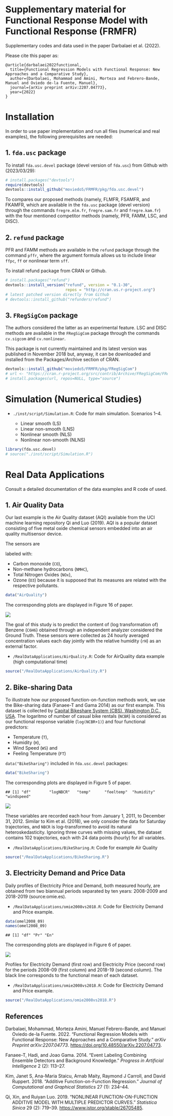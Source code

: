 
# Supplementary material for Functional Response Model with Functional Response (FRMFR)

Supplementary codes and data used in the paper Darbalaei et al. (2022).

Please cite this paper as:

    @article{darbalaei2022functional,
      title={Functional Regression Models with Functional Response: New Approaches and a Comparative Study},
      author={Darbalaei, Mohammad and Amini, Morteza and Febrero-Bande, Manuel and Oviedo de-la Fuente, Manuel},
      journal={arXiv preprint arXiv:2207.04773},
      year={2022}
    }

# Installation

In order to use paper implementation and run all files (numerical and
real examples), the following prerequisites are needed:

## 1. `fda.usc` package

To install `fda.usc.devel` package (devel version of `fda.usc`) from
Github with (2023/03/29):

``` r
# install.packages("devtools")
require(devtools)
devtools::install_github("moviedo5/FRMFR/pkg/fda.usc.devel")
```

To compares our proposed methods (namely, FLMFR, FSAMFR, and FKAMFR,
which are available in the `fda.usc` package (devel version) through the
commands `fregre.mlm.fr`, `fregre.sam.fr` and `fregre.kam.fr`) with the
four mentioned competitor methods (namely, PFR, FAMM, LSC, and DISC).

## 2. `refund` package

PFR and FAMM methods are available in the `refund` package through the
command `pffr`, where the argument formula allows us to include linear
`ffpc`, `ff` or nonlinear term `sff`.

To install refund package from CRAN or Github.

``` r
# install.packages("refund")
devtools::install_version("refund", version = "0.1-30", 
                          repos = "http://cran.us.r-project.org")
# latest patched version directly from Github
# devtools::install_github("refunders/refund") 
```

## 3. `FRegSigCom` package

The authors considered the latter as an experimental feature. LSC and
DISC methods are available in the `FRegSigCom` package through the
commands `cv.sigcom` and `cv.nonlinear`.

This package is not currently maintained and its latest version was
published in November 2018 but, anyway, it can be downloaded and
installed from the Packages/Archive section of CRAN.

``` r
devtools::install_github("moviedo5/FRMFR/pkg/FRegSigCom")
# url <- "https://cran.r-project.org/src/contrib/Archive/FRegSigCom/FRegSigCom_0.3.0.tar.gz"
# install.packages(url, repos=NULL, type="source")
```

# Simulation (Numerical Studies)

- `./inst/script/Simulation.R`: Code for main simulation. Scenarios 1–4.

  - Linear smooth (LS)
  - Linear non-smooth (LNS)
  - Nonlinear smooth (NLS)
  - Nonlinear non-smooth (NLNS)

``` r
library(fda.usc.devel)
# source("./inst/script/Simulation.R")
```

# Real Data Applications

Consult a detailed documentation of the data examples and R code of
used.

## 1. Air Quality Data

Our last example is the Air Quality dataset (AQI) available from the UCI
machine learning repository Qi and Luo (2019). AQI is a popular dataset
consisting of five metal oxide chemical sensors embedded into an air
quality multisensor device.
<!--The column names in the dataset begin with *PT*. --> The sensors are
labeled with:

- Carbon monoxide (`CO`),
- Non-methane hydrocarbons (`NMHC`),
- Total Nitrogen Oxides (`NOx`),
- Ozone (`O3`) because it is supposed that its measures are related with
  the respective pollutants.

``` r
data("AirQuality")
```

The corresponding plots are displayed in Figure 16 of paper.

![](README_files/figure-gfm/unnamed-chunk-6-1.png)<!-- -->

The goal of this study is to predict the content of (log transformation
of) Benzene (`C6H6`) obtained through an independent analyzer considered
the Ground Truth. These sensors were collected as 24 hourly averaged
concentration values each day jointly with the relative humidity (`rH`)
as an external factor.

- `/RealDataApplications/AirQuality.R`: Code for AirQuality data example
  (high computational time)

``` r
source("/RealDataApplications/AirQuality.R")
```

<!--+ AirQualityUCI.xlsx: Air Quality Data.-->

## 2. Bike-sharing Data

To illustrate how our proposed function-on-function methods work, we use
the Bike-sharing data (Fanaee-T and Gama 2014) as our first example.
This dataset is collected by [Capital Bikeshare System (CBS), Washington
D.C., USA](https://ride.capitalbikeshare.com/system-data). The logaritmo
of number of casual bike rentals (`NCBR`) is considered as our
functional response variable (`log(NCBR+1)`) and four functional
predictors:

- Temperature (`T`),
- Humidity (`H`),
- Wind Speed (`WS`) and
- Feeling Temperature (`FT`)

`data("BikeSharing")` included in `fda.usc.devel` packages:

``` r
data("BikeSharing")
```

The corresponding plots are displayed in Figure 5 of paper.

    ## [1] "df"        "logNBCR"   "temp"      "feeltemp"  "humidity"  "windspeed"

![](README_files/figure-gfm/unnamed-chunk-10-1.png)<!-- -->

These variables are recorded each hour from January 1, 2011, to December
31, 2012. Similar to Kim et al. (2018), we only consider the data for
Saturday trajectories, and `NBCR` is log–transformed to avoid its
natural heteroskedasticity. Ignoring three curves with missing values,
the dataset contains 102 trajectories, each with 24 data points (hourly)
for all variables.

- `/RealDataApplications/BikeSharing.R`: Code for example Air Quality

``` r
source("/RealDataApplications/BikeSharing.R")
```

<!--+ bike-sharing2.R: Code for Bike--sharing data example.
+ hour.csv: Bike--sharing data.-
-->

## 3. Electricity Demand and Price Data

Daily profiles of Electricity Price and Demand, both measured hourly,
are obtained from two biannual periods separated by ten years: 2008-2009
and 2018-2019 (source:omie.es).

- `/RealDataApplications/omie2008vs2018.R`: Code for Electricity Demand
  and Price example.

``` r
data(omel2008_09)
names(omel2008_09)
```

    ## [1] "df" "Pr" "En"

The corresponding plots are displayed in Figure 6 of paper.

![](README_files/figure-gfm/unnamed-chunk-13-1.png)<!-- -->

Profiles for Electricity Demand (first row) and Electricity Price
(second row) for the periods 2008-09 (first column) and 2018-19 (second
column). The black line corresponds to the functional mean of each
dataset.

- `/RealDataApplications/omie2008vs2018.R`: Code for Electricity Demand
  and Price example.

``` r
source("/RealDataApplications/omie2008vs2018.R")
```

## References

<div id="refs" class="references csl-bib-body hanging-indent">

<div id="ref-darbalaei2022functional" class="csl-entry">

Darbalaei, Mohammad, Morteza Amini, Manuel Febrero-Bande, and Manuel
Oviedo de-la Fuente. 2022. “Functional Regression Models with Functional
Response: New Approaches and a Comparative Study.” *arXiv Preprint
arXiv:2207.04773*. <https://doi.org/10.48550/arXiv.2207.04773>.

</div>

<div id="ref-Fanaee-T2014" class="csl-entry">

Fanaee-T, Hadi, and Joao Gama. 2014. “Event Labeling Combining Ensemble
Detectors and Background Knowledge.” *Progress in Artificial
Intelligence* 2 (2): 113–27.

</div>

<div id="ref-Kim2018" class="csl-entry">

Kim, Janet S, Ana-Maria Staicu, Arnab Maity, Raymond J Carroll, and
David Ruppert. 2018. “Additive Function-on-Function Regression.”
*Journal of Computational and Graphical Statistics* 27 (1): 234–44.

</div>

<div id="ref-Qi2019" class="csl-entry">

Qi, Xin, and Ruiyan Luo. 2019. “NONLINEAR FUNCTION-ON-FUNCTION ADDITIVE
MODEL WITH MULTIPLE PREDICTOR CURVES.” *Statistica Sinica* 29 (2):
719–39. <https://www.jstor.org/stable/26705485>.

</div>

</div>
